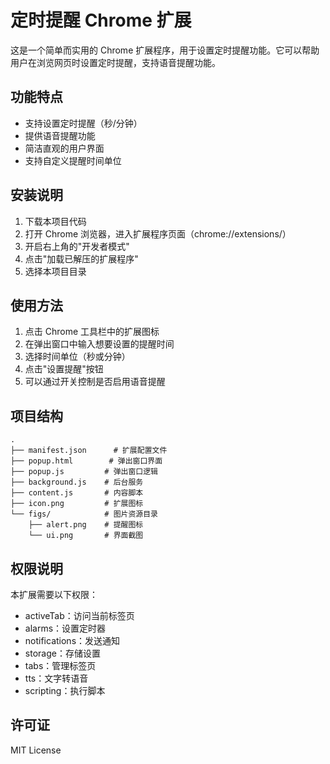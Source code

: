 # 定时提醒 Chrome 扩展

这是一个简单而实用的 Chrome 扩展程序，用于设置定时提醒功能。它可以帮助用户在浏览网页时设置定时提醒，支持语音提醒功能。

## 功能特点

- 支持设置定时提醒（秒/分钟）
- 提供语音提醒功能
- 简洁直观的用户界面
- 支持自定义提醒时间单位

## 安装说明

1. 下载本项目代码
2. 打开 Chrome 浏览器，进入扩展程序页面（chrome://extensions/）
3. 开启右上角的"开发者模式"
4. 点击"加载已解压的扩展程序"
5. 选择本项目目录

## 使用方法

1. 点击 Chrome 工具栏中的扩展图标
2. 在弹出窗口中输入想要设置的提醒时间
3. 选择时间单位（秒或分钟）
4. 点击"设置提醒"按钮
5. 可以通过开关控制是否启用语音提醒

## 项目结构

```
.
├── manifest.json      # 扩展配置文件
├── popup.html        # 弹出窗口界面
├── popup.js         # 弹出窗口逻辑
├── background.js    # 后台服务
├── content.js       # 内容脚本
├── icon.png         # 扩展图标
└── figs/            # 图片资源目录
    ├── alert.png    # 提醒图标
    └── ui.png       # 界面截图
```

## 权限说明

本扩展需要以下权限：
- activeTab：访问当前标签页
- alarms：设置定时器
- notifications：发送通知
- storage：存储设置
- tabs：管理标签页
- tts：文字转语音
- scripting：执行脚本

## 许可证

MIT License
